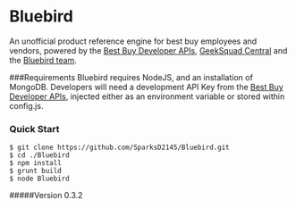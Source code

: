 # Bluebird
An unofficial product reference engine for best buy employees and vendors, powered by the [Best Buy Developer APIs], [GeekSquad Central] and the [Bluebird team].

###Requirements
Bluebird requires NodeJS, and an installation of MongoDB. Developers will need a development API Key from the [Best Buy Developer APIs], injected either as an environment variable or stored within config.js.

### Quick Start
    $ git clone https://github.com/SparksD2145/Bluebird.git
    $ cd ./Bluebird
    $ npm install
    $ grunt build
    $ node Bluebird
    

#####Version
0.3.2


[Best Buy Developer APIs]:http://developer.bestbuy.com
[Bluebird Team]:http://bluebird.website/team
[GeekSquad Central]:http://bluebird.website/team